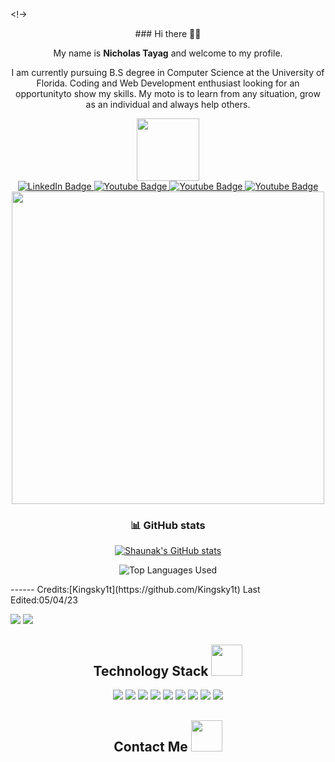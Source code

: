 
<!->
<div align="center">
### Hi there 👋🎉

My name is **Nicholas Tayag** and welcome to my profile.

I am currently pursuing B.S degree in Computer Science at the University of Florida. Coding and Web Development enthusiast looking for an opportunityto show my skills. My moto is to learn from any situation, grow as an individual and always help others.

</div>

<div align="center">
  
[this is for the picture]: #	
<div id="header">
<img src="https://media.giphy.com/media/M9gbBd9nbDrOTu1Mqx/giphy.gif" width="100"/>
</div>
  
[badges i got it from shields.io ... anyone can copy and paste the link and change the parameters to test out, atleast thats how i did it]: #  
<div id="badges">
<a href="https://www.linkedin.com/in/shaunak-chandra-6b3363215/">
  <img src="https://img.shields.io/badge/LinkedIn-blue?style=for-the-badge&logo=linkedin&logoColor=white" alt="LinkedIn Badge"/>
</a>
<a href="https://www.instagram.com/shaunak_chandra/">
  <img src="https://img.shields.io/badge/Instagram-red?style=for-the-badge&logo=instagram&logoColor=white" alt="Youtube Badge"/>
</a>
<a href="mailto:aqchandra15@gmail.com">
  <img src="https://img.shields.io/badge/Gmail-white?style=for-the-badge&logo=gmail&logoColor=red" alt="Youtube Badge"/>
</a>
<a href="https://leetcode.com/aqchandra15/">
  <img src="https://img.shields.io/badge/Leetcode-black?style=for-the-badge&logo=leetcode&logoColor=yellow" alt="Youtube Badge"/>
</a>
</div>

<img src="https://media.giphy.com/media/L8K62iTDkzGX6/giphy.gif" width="500" />
  


### :bar_chart: GitHub stats

[i got this from a github repo: anuraghazra/github-readme-stats it was nice actually big shoutout to him]: #

[![Shaunak's GitHub stats](https://github-readme-stats.vercel.app/api?username=Kingsky1t&count_private=true&show_icons=true&theme=dark)](https://github.com/Kingsky1t/github-readme-stats)

![Top Languages Used](https://github-readme-stats.vercel.app/api/top-langs/?username=Kingsky1t&show_icons=true&theme=dark)

 
</div>
------
Credits:[Kingsky1t](https://github.com/Kingsky1t)
Last Edited:05/04/23
<!--  https://ritik307.github.io/portfolio/  -->
<p align="center">

</p align="center">
<!--
<img src="https://github.com/ritik307/ritik307/blob/main/images/newbg(1).png" />


<p align="center">
 
 <img src="https://badges.pufler.dev/visits/nicholas-tayag/nicholas-tayag"/> 
 <!-- <img src="https://badges.pufler.dev/years/ritik307"/> -->
 <img src="https://badges.pufler.dev/repos/nicholas-tayag"/>
 <img src="https://badges.pufler.dev/commits/monthly/nicholas-tayag"/>

</p>


<!-- <p align="center">
  I'm a 3rd year student majoring in Computer Science at the University of Florida 🎓 
</p>   -->

<h2 align="center">Technology Stack <img src="https://github.com/nicholas-tayag/nicholas-tayag/blob/main/images/laptop.gif" width="50"></h2>

<p align="center">
<img src="https://img.shields.io/badge/-C++-00599C?style=flat-square&logo=c"/>
<img src="https://img.shields.io/badge/-HTML5-E34F26?style=flat-square&logo=html5&logoColor=white"/>
<img src="https://img.shields.io/badge/-CSS3-1572B6?style=flat-square&logo=css3"/>
<img src="https://img.shields.io/badge/-JavaScript-black?style=flat-square&logo=javascript"/>
<img src="https://img.shields.io/badge/-Nodejs-black?style=flat-square&logo=Node.js"/>
<img src="https://img.shields.io/badge/-React-black?style=flat-square&logo=react"/>
<img src="https://img.shields.io/badge/-MongoDB-black?style=flat-square&logo=mongodb"/>
<img src="https://img.shields.io/badge/-Git-black?style=flat-square&logo=git"/>
<img src="https://img.shields.io/badge/-GitHub-black?style=flat-square&logo=github"/>
</p>

<h2 align="center">Contact Me <img src="https://media0.giphy.com/media/jqNPzdTTxQfOgOqpO4/source.gif" width="50"></h2>

<!-- 
<p align="center">
<!-- <img src="https://img.shields.io/badge/-ritik-purple?style=flat-square&logo=instagram&logoColor=white&link=https://www.instagram.com/pinkdogg307/"/> 
<a href="mailto: ritikpr307@gmail.com">
 <img src="https://img.shields.io/badge/-ritikpr307-c14438?style=flat-square&logo=Gmail&logoColor=white&link=mailto:ritikpr307@gmail.com"/>
</a>
<a href="https://www.linkedin.com/in/ritik-rawal-698a18142/">
 <img src="https://img.shields.io/badge/-ritikrawal-blue?style=flat-square&logo=Linkedin&logoColor=white&link=https://www.linkedin.com/in/ritik-rawal-698a18142/"/>
</a>
 <a href="https://twitter.com/ritikhere307">
 <img src="https://img.shields.io/badge/-ritikhere307-blue?style=flat-square&logo=twitter&logoColor=white&link=https://twitter.com/ritikhere307"/>
</a>
</p>


<h2 align="center">
  My Contribution Graph <img src="https://media.giphy.com/media/xUA7aZeLE2e0P7Znz2/giphy.gif" width="50">
</h2>
<p align="center">
  <img src="https://github.com/ritik307/ritik307/raw/output/github-contribution-grid-snake.svg" alt="snake"></center>
</p>

<h2 align="center">
  My Github Stats<img src="https://media.giphy.com/media/VgCDAzcKvsR6OM0uWg/giphy.gif" width="50">
</h2>
 
<br>

<p align = "center">
  <img  src = "https://github-readme-stats.vercel.app/api?username=ritik307&show_icons=true&theme=radical&line_height=27">
  <img src = "https://github-readme-stats.vercel.app/api/top-langs/?username=ritik307&hide=html,css,java,shaderlab,kotlin,hlsl&theme=radical">
</p>

<p align = "center">
 <img  src="https://github-readme-streak-stats.herokuapp.com/?user=ritik307&show_icons=true&locale=en&layout=compact&theme=radical&line_height=0" />
</p> 

<p align = "center">
 <img src="https://activity-graph.herokuapp.com/graph?username=ritik307&theme=redical">
</p> 
<hr>
-->
